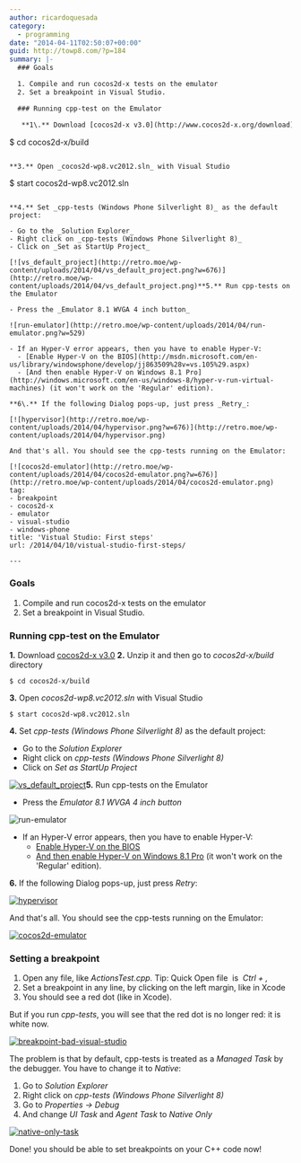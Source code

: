 ```yaml
---
author: ricardoquesada
category:
  - programming
date: "2014-04-11T02:50:07+00:00"
guid: http://towp8.com/?p=184
summary: |-
  ### Goals

  1. Compile and run cocos2d-x tests on the emulator
  2. Set a breakpoint in Visual Studio.

  ### Running cpp-test on the Emulator

   **1\.** Download [cocos2d-x v3.0](http://www.cocos2d-x.org/download) **2.** Unzip it and then go to _cocos2d-x/build_ directory

  ```
  $ cd cocos2d-x/build

  ```

  **3.** Open _cocos2d-wp8.vc2012.sln_ with Visual Studio

  ```
  $ start cocos2d-wp8.vc2012.sln

  ```

  **4.** Set _cpp-tests (Windows Phone Silverlight 8)_ as the default project:

  - Go to the _Solution Explorer_
  - Right click on _cpp-tests (Windows Phone Silverlight 8)_
  - Click on _Set as StartUp Project_

  [![vs_default_project](http://retro.moe/wp-content/uploads/2014/04/vs_default_project.png?w=676)](http://retro.moe/wp-content/uploads/2014/04/vs_default_project.png)**5.** Run cpp-tests on the Emulator

  - Press the _Emulator 8.1 WVGA 4 inch button_

  ![run-emulator](http://retro.moe/wp-content/uploads/2014/04/run-emulator.png?w=529)

  - If an Hyper-V error appears, then you have to enable Hyper-V:
    - [Enable Hyper-V on the BIOS](http://msdn.microsoft.com/en-us/library/windowsphone/develop/jj863509%28v=vs.105%29.aspx)
    - [And then enable Hyper-V on Windows 8.1 Pro](http://windows.microsoft.com/en-us/windows-8/hyper-v-run-virtual-machines) (it won't work on the 'Regular' edition).

  **6\.** If the following Dialog pops-up, just press _Retry_:

  [![hypervisor](http://retro.moe/wp-content/uploads/2014/04/hypervisor.png?w=676)](http://retro.moe/wp-content/uploads/2014/04/hypervisor.png)

  And that's all. You should see the cpp-tests running on the Emulator:

  [![cocos2d-emulator](http://retro.moe/wp-content/uploads/2014/04/cocos2d-emulator.png?w=676)](http://retro.moe/wp-content/uploads/2014/04/cocos2d-emulator.png)
tag:
  - breakpoint
  - cocos2d-x
  - emulator
  - visual-studio
  - windows-phone
title: 'Vistual Studio: First steps'
url: /2014/04/10/vistual-studio-first-steps/

---
```

### Goals

1. Compile and run cocos2d-x tests on the emulator
1. Set a breakpoint in Visual Studio.

### Running cpp-test on the Emulator

 **1\.** Download [cocos2d-x v3.0](http://www.cocos2d-x.org/download) **2.** Unzip it and then go to _cocos2d-x/build_ directory

```
$ cd cocos2d-x/build

```

**3.** Open _cocos2d-wp8.vc2012.sln_ with Visual Studio

```
$ start cocos2d-wp8.vc2012.sln

```

**4.** Set _cpp-tests (Windows Phone Silverlight 8)_ as the default project:

- Go to the _Solution Explorer_
- Right click on _cpp-tests (Windows Phone Silverlight 8)_
- Click on _Set as StartUp Project_

[![vs_default_project](/wp-content/uploads/2014/04/vs_default_project.png?w=676)](/wp-content/uploads/2014/04/vs_default_project.png)**5.** Run cpp-tests on the Emulator

- Press the _Emulator 8.1 WVGA 4 inch button_

![run-emulator](/wp-content/uploads/2014/04/run-emulator.png?w=529)

- If an Hyper-V error appears, then you have to enable Hyper-V:
  - [Enable Hyper-V on the BIOS](http://msdn.microsoft.com/en-us/library/windowsphone/develop/jj863509%28v=vs.105%29.aspx)
  - [And then enable Hyper-V on Windows 8.1 Pro](http://windows.microsoft.com/en-us/windows-8/hyper-v-run-virtual-machines) (it won't work on the 'Regular' edition).

**6\.** If the following Dialog pops-up, just press _Retry_:

[![hypervisor](/wp-content/uploads/2014/04/hypervisor.png?w=676)](/wp-content/uploads/2014/04/hypervisor.png)

And that's all. You should see the cpp-tests running on the Emulator:

[![cocos2d-emulator](/wp-content/uploads/2014/04/cocos2d-emulator.png?w=676)](/wp-content/uploads/2014/04/cocos2d-emulator.png)

### Setting a breakpoint

1. Open any file, like _ActionsTest.cpp._ Tip: Quick Open file  is  _Ctrl + ,_
1. Set a breakpoint in any line, by clicking on the left margin, like in Xcode
1. You should see a red dot (like in Xcode).

But if you run _cpp-tests_, you will see that the red dot is no longer red: it is white now.

[![breakpoint-bad-visual-studio](/wp-content/uploads/2014/04/breakpoint-bad-visual-studio.png?w=676)](/wp-content/uploads/2014/04/breakpoint-bad-visual-studio.png)

The problem is that by default, cpp-tests is treated as a _Managed Task_ by the debugger. You have to change it to _Native_:

1. Go to _Solution Explorer_
1. Right click on _cpp-tests (Windows Phone Silverlight 8)_
1. Go to _Properties -> Debug_
1. And change _UI Task_ and _Agent Task_ to _Native Only_

[![native-only-task](/wp-content/uploads/2014/04/native-only-task.png?w=676)](/wp-content/uploads/2014/04/native-only-task.png)

Done! you should be able to set breakpoints on your C++ code now!
